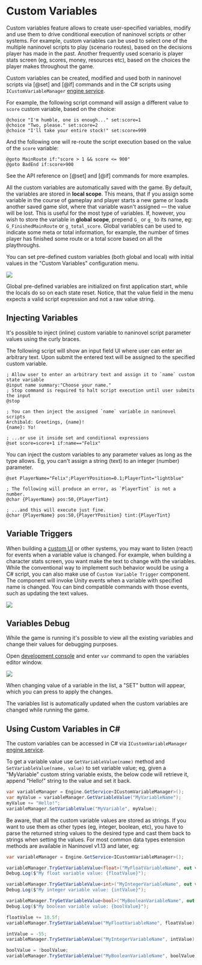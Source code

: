# Custom Variables

Custom variables feature allows to create user-specified variables, modify and use them to drive conditional execution of naninovel scripts or other systems. For example, custom variables can be used to select one of the multiple naninovel scripts to play (scenario routes), based on the decisions player has made in the past. Another frequently used scenario is player stats screen (eg, scores, money, resources etc), based on the choices the player makes throughout the game.

Custom variables can be created, modified and used both in naninovel scripts via [@set] and [@if] commands and in the C# scripts using `ICustomVariableManager` [engine service](/guide/engine-services.md).

For example, the following script command will assign a different value to `score` custom variable, based on the choice:

```nani
@choice "I'm humble, one is enough..." set:score=1
@choice "Two, please." set:score=2
@choice "I'll take your entire stock!" set:score=999
```

And the following one will re-route the script execution based on the value of the `score` variable:

```nani
@goto MainRoute if:"score > 1 && score <= 900"
@goto BadEnd if:score>900
```

See the API reference on [@set] and [@if] commands for more examples.

All the custom variables are automatically saved with the game. By default, the variables are stored in **local scope**. This means, that if you assign some variable in the course of gameplay and player starts a new game or loads another saved game slot, where that variable wasn't assigned — the value will be lost. This is useful for the most type of variables. If, however, you wish to store the variable in **global scope**, prepend `G_` or `g_` to its name, eg: `G_FinishedMainRoute` or `g_total_score`. Global variables can be used to indicate some meta or total information, for example, the number of times player has finished some route or a total score based on all the playthroughs.

You can set pre-defined custom variables (both global and local) with initial values in the "Custom Variables" configuration menu.

![](https://i.gyazo.com/21701f17403921e34ba4da33b0261ad0.png)

Global pre-defined variables are initialized on first application start, while the locals do so on each state reset. Notice, that the value field in the menu expects a valid script expression and not a raw value string.

## Injecting Variables

It's possible to inject (inline) custom variable to naninovel script parameter values using the curly braces.

The following script will show an input field UI where user can enter an arbitrary text. Upon submit the entered text will be assigned to the specified custom variable.

```nani
; Allow user to enter an arbitrary text and assign it to `name` custom state variable
@input name summary:"Choose your name."
; Stop command is required to halt script execution until user submits the input
@stop

; You can then inject the assigned `name` variable in naninovel scripts
Archibald: Greetings, {name}!
{name}: Yo!

; ...or use it inside set and conditional expressions
@set score=score+1 if:name=="Felix"
```

You can inject the custom variables to any parameter values as long as the type allows. Eg, you can't assign a string (text) to an integer (number) parameter.

```nani
@set PlayerName="Felix";PlayerYPosition=0.1;PlayerTint="lightblue"

; The following will produce an error, as `PlayerTint` is not a number.
@char {PlayerName} pos:50,{PlayerTint} 

; ...and this will execute just fine.
@char {PlayerName} pos:50,{PlayerYPosition} tint:{PlayerTint}
```

## Variable Triggers

When building a [custom UI](/guide/user-interface.md#ui-customization) or other systems, you may want to listen (react) for events when a variable value is changed. For example, when building a character stats screen, you want make the text to change with the variables. While the conventional way to implement such behavior would be using a C# script, you can also make use of `Custom Variable Trigger` component. The component will invoke Unity events when a variable with specified name is changed. You can bind compatible commands with those events, such as updating the text values.

![](https://i.gyazo.com/22eddd109e76d4e63c461e9d75b20ceb.png)

## Variables Debug

While the game is running it's possible to view all the existing variables and change their values for debugging purposes.

Open [development console](/guide/development-console.md) and enter `var` command to open the variables editor window.

![](https://i.gyazo.com/d1812668c0776b01f3a82c5ddcba0145.png)

When changing value of a variable in the list, a "SET" button will appear, which you can press to apply the changes.

The variables list is automatically updated when the custom variables are changed while running the game.

## Using Custom Variables in C#

The custom variables can be accessed in C# via `ICustomVariableManager` [engine service](/guide/engine-services.md).

To get a variable value use `GetVariableValue(name)` method and `SetVariableValue(name, value)` to set variable value; eg, given a "MyVariable" custom string variable exists, the below code will retrieve it, append "Hello!" string to the value and set it back.

```csharp
var variableManager = Engine.GetService<ICustomVariableManager>();
var myValue = variableManager.GetVariableValue("MyVariableName");
myValue += "Hello!";
variableManager.SetVariableValue("MyVariable", myValue);
```
 
Be aware, that all the custom variable values are stored as strings. If you want to use them as other types (eg, integer, boolean, etc), you have to parse the returned string values to the desired type and cast them back to strings when setting the values. For most common data types extension methods are available in Naninovel v1.13 and later, eg:

```csharp
var variableManager = Engine.GetService<ICustomVariableManager>();

variableManager.TryGetVariableValue<float>("MyFloatVariableName", out var floatValue);
Debug.Log($"My float variable value: {floatValue}");

variableManager.TryGetVariableValue<int>("MyIntegerVariableName", out var intValue);
Debug.Log($"My integer variable value: {intValue}");

variableManager.TryGetVariableValue<bool>("MyBooleanVariableName", out var boolValue);
Debug.Log($"My boolean variable value: {boolValue}");

floatValue += 10.5f;
variableManager.TrySetVariableValue("MyFloatVariableName", floatValue);

intValue = -55;
variableManager.TrySetVariableValue("MyIntegerVariableName", intValue);

boolValue = !boolValue;
variableManager.TrySetVariableValue("MyBooleanVariableName", boolValue);
```